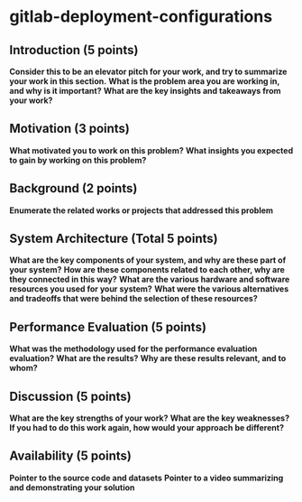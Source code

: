 # gitlab-deployment-configurations


## Introduction  (5 points)
__Consider this to be an elevator pitch for your work, and try to summarize your work in this section.__
__What is the problem area you are working in, and why is it important?__
__What are the key insights and takeaways from your work?__

## Motivation  (3 points)
__What motivated you to work on this problem?__
__What insights you expected to gain by working on this problem?__


## Background (2 points)
__Enumerate the related works or projects that addressed this problem__



## System Architecture (Total 5 points)

__What are the key components of your system, and why are these part of your system?__
__How are these components related to each other,  why are they connected in this way?__
__What are the various hardware and software resources you used for your system?__
__What were the various alternatives and tradeoffs that were behind the selection of these resources?__


## Performance Evaluation (5 points)

__What was the methodology used for the performance evaluation evaluation?__
__What are the results?__
__Why are these results relevant, and to whom?__

## Discussion (5 points)
__What are the key strengths of your work?__
__What are the key weaknesses?__
__If you had to do this work again, how would your approach be different?__

## Availability (5 points)
__Pointer to the source code and datasets__
__Pointer to a video summarizing and demonstrating your solution__
